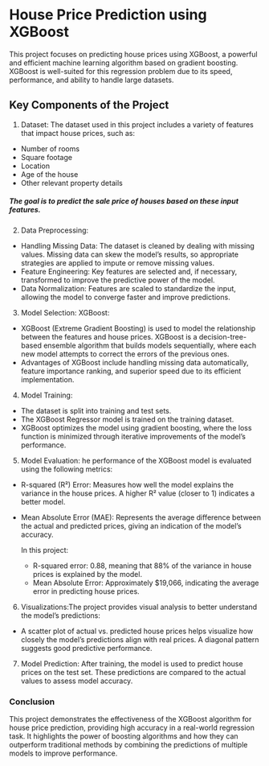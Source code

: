 # House Price Prediction using XGBoost
This project focuses on predicting house prices using XGBoost, a powerful and efficient machine learning algorithm based on gradient boosting. XGBoost is well-suited for this regression problem due to its speed, performance, and ability to handle large datasets.
## Key Components of the Project
1. Dataset: The dataset used in this project includes a variety of features that impact house prices, such as:
- Number of rooms
- Square footage
- Location
- Age of the house
- Other relevant property details
 ##### The goal is to predict the sale price of houses based on these input features.
2. Data Preprocessing:
- Handling Missing Data: The dataset is cleaned by dealing with missing values. Missing data can skew the model’s results, so appropriate strategies are applied to impute or remove missing values.
- Feature Engineering: Key features are selected and, if necessary, transformed to improve the predictive power of the model.
- Data Normalization: Features are scaled to standardize the input, allowing the model to converge faster and improve predictions.
3. Model Selection: XGBoost:
- XGBoost (Extreme Gradient Boosting) is used to model the relationship between the features and house prices. XGBoost is a decision-tree-based ensemble algorithm that builds models sequentially, where each new model attempts to correct the errors of the previous ones.
- Advantages of XGBoost include handling missing data automatically, feature importance ranking, and superior speed due to its efficient implementation.
4. Model Training:
- The dataset is split into training and test sets.
- The XGBoost Regressor model is trained on the training dataset.
-  XGBoost optimizes the model using gradient boosting, where the loss function is minimized through iterative improvements of the model’s performance.
5. Model Evaluation: he performance of the XGBoost model is evaluated using the following metrics:
- R-squared (R²) Error: Measures how well the model explains the variance in the house prices. A higher R² value (closer to 1) indicates a better model.
- Mean Absolute Error (MAE): Represents the average difference between the actual and predicted prices, giving an indication of the model’s accuracy.

   In this project:
  - R-squared error: 0.88, meaning that 88% of the variance in house prices is explained by the model.
  - Mean Absolute Error: Approximately $19,066, indicating the average error in predicting house prices.

6. Visualizations:The project provides visual analysis to better understand the model’s predictions:
- A scatter plot of actual vs. predicted house prices helps visualize how closely the model’s predictions align with real prices. A diagonal pattern suggests good predictive performance.

7. Model Prediction: After training, the model is used to predict house prices on the test set. These predictions are compared to the actual values to assess model accuracy.

### Conclusion

This project demonstrates the effectiveness of the XGBoost algorithm for house price prediction, providing high accuracy in a real-world regression task. It highlights the power of boosting algorithms and how they can outperform traditional methods by combining the predictions of multiple models to improve performance.

